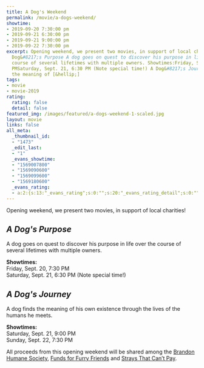 ```yaml
---
title: A Dog's Weekend
permalink: /movie/a-dogs-weekend/
showtime:
- 2019-09-20 7:30:00 pm
- 2019-09-21 6:30:00 pm
- 2019-09-21 9:00:00 pm
- 2019-09-22 7:30:00 pm
excerpt: Opening weekend, we present two movies, in support of local charities! A
  Dog&#8217;s Purpose A dog goes on quest to discover his purpose in life over the
  course of several lifetimes with multiple owners. Showtimes:Friday, Sept. 20, 7:30
  PMSaturday, Sept. 21, 6:30 PM (Note special time!) A Dog&#8217;s Journey A dog finds
  the meaning of [&hellip;]
tags:
- movie
- movie-2019
rating:
  rating: false
  detail: false
featured_img: /images/featured/a-dogs-weekend-1-scaled.jpg
layout: movie
links: false
all_meta:
  _thumbnail_id:
  - "1473"
  _edit_last:
  - "1"
  _evans_showtime:
  - "1569007800"
  - "1569090600"
  - "1569099600"
  - "1569180600"
  _evans_rating:
  - a:2:{s:13:"_evans_rating";s:0:"";s:20:"_evans_rating_detail";s:0:"";}
---
```


Opening weekend, we present two movies, in support of local charities!

## *A Dog's Purpose*

A dog goes on quest to discover his purpose in life over the course of several lifetimes with multiple owners.

**Showtimes:**  
Friday, Sept. 20, 7:30 PM  
Saturday, Sept. 21, 6:30 PM (Note special time!)

## *A Dog's Journey*

A dog finds the meaning of his own existence through the lives of the humans he meets.

**Showtimes:**  
Saturday, Sept. 21, 9:00 PM  
Sunday, Sept. 22, 7:30 PM

All proceeds from this opening weekend will be shared among the [Brandon Humane Society](https://www.brandonhumanesociety.ca/), [Funds for Furry Friends](https://www.fundsfurfriends.com/) and [Strays That Can’t Pay](https://www.facebook.com/StraysThatCantPay/).